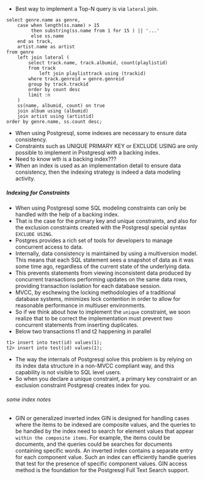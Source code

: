 - Best way to implement a Top-N query is via `lateral` join.
```
select genre.name as genre,
    case when length(ss.name) > 15
         then substring(ss.name from 1 for 15 ) || '...'
         else ss.name
    end as track,
    artist.name as artist
from genre
    left join lateral (
        select track.name, track.albumid, count(playlistid) 
        from track
            left join playlisttrack using (trackid)
        where track.genreid = genre.genreid
        group by track.trackid
        order by count desc
        limit :n
    )
    ss(name, albumid, count) on true
    join album using (albumid)
    join artist using (artistid)
order by genre.name, ss.count desc;

```
- When using Postgresql, some indexes are necessary to ensure data consistency.
- Constraints such as UNIQUE PRIMARY KEY or EXCLUDE USING are only possible to implement in Postgresql with a backing index.
- Need to know wth is a backing index???
- When an index is used as an implementation detail to ensure data consistency, then the indexing strategy is indeed a data modeling activity.

##### Indexing for Constraints

- When using Postgresql some SQL modeling constraints can only be handled with the help of a backing index.
- That is the case for the primary key and unique constraints, and also for the exclusion constraints created with the Postgresql special syntax `EXCLUDE USING`.
- Postgres provides a rich set of tools for developers to manage concurrent access to data.
- Internally, data consistency is maintained by using a multiversion model. This means that each SQL statement sees a snapshot of data as it was some time ago, regardless of the current state of the underlying data. 
- This prevents statements from viewing inconsistent data produced by concurrent transactions performing updates on the same data rows, providing transaction isolation for each database session. 
- MVCC, by eschewing the locking methodologies of a traditional database systems, minimizes lock contention in order to allow for reasonable performance in multiuser environments.
- So if we think about how to implement the `unique` constraint, we soon realize that to be correct the implementation must prevent two concurrent statements from inserting duplicates.
- Below two transactions t1 and t2 happening in parallel
```
t1> insert into test(id) values(1);
t2> insert into test(id) values(1);
```

- The way the internals of Postgresql solve this problem is by relying on its index data structure in a non-MVCC compliant way, and this capability is not visible to SQL level users.
- So when you declare a unique constraint, a primary key constraint or an exclusion constraint Postgresql creates index for you.

###### some index notes

- GIN or generalized inverted index
GIN is designed for handling cases where the items to be indexed are composite values, and the queries to be handled by the index need to search for element values that appear `within the composite items`.
For example, the items could be documents, and the queries could be searches for documents containing specific words.
An inverted index contains a separate entry for each component value.
Such an index can efficiently handle queries that test for the presence of specific component values.
GIN access method is the foundation for the Postgresql Full Text Search support.
